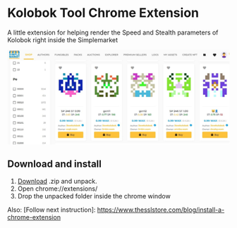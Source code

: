 # Kolobok Tool Chrome Extension
A little extension for helping render the Speed and Stealth parameters of Kolobok right inside the Simplemarket

![Screenshot](https://github.com/dravicenna/kolobok_chrome_tool/blob/main/screen_kolobok.jpg)

## Download and install
1. [Download](https://github.com/dravicenna/kolobok_chrome_tool/blob/58787a9025ecf26d967f7897b0bb6ac289fcafd6/chrome_kolobok_ext.zip) .zip and unpack.
2. Open chrome://extensions/
3. Drop the unpacked folder inside the chrome window

Also:
[Follow next instruction]: https://www.thesslstore.com/blog/install-a-chrome-extension